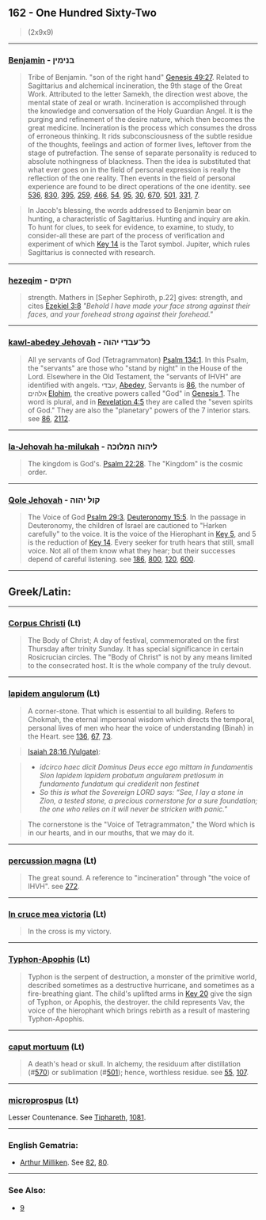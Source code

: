 ## 162 - One Hundred Sixty-Two
> (2x9x9)

---

### [Benjamin](/keys/BNIMIN) - בנימין
> Tribe of Benjamin. "son of the right hand" [Genesis 49:27](http://biblehub.com/genesis/49-27.htm). Related to Sagittarius and alchemical incineration, the 9th stage of the Great Work. Attributed to the letter Samekh, the direction west above, the mental state of zeal or wrath. Incineration is accomplished through the knowledge and conversation of the Holy Guardian Angel. It is the purging and refinement of the desire nature, which then becomes the great medicine. Incineration is the process which consumes the dross of erroneous thinking. It rids subconsciousness of the subtle residue of the thoughts, feelings and action of former lives, leftover from the stage of putrefaction. The sense of separate personality is reduced to absolute nothingness of blackness. Then the idea is substituted that what ever goes on in the field of personal expression is really the reflection of the one reality. Then events in the field of personal experience are found to be direct operations of the one identity. see [536](536), [830](830), [395](395), [259](259), [466](466), [54](54), [95](95), [30](30), [670](670), [501](501), [331](331), [7](7).

> In Jacob's blessing, the words addressed to Benjamin bear on hunting, a characteristic of Sagittarius. Hunting and inquiry are akin. To hunt for clues, to seek for evidence, to examine, to study, to consider-all these are part of the process of verification and experiment of which [Key 14](14) is the Tarot symbol. Jupiter, which rules Sagittarius is connected with research.

---

### [hezeqim](/keys/HZQIM) - הזקים
> strength. Mathers in [Sepher Sephiroth, p.22] gives: strength, and cites [Ezekiel 3:8](http://biblehub.com/ezekiel/3-8.htm) *"Behold I have made your face strong against their faces, and your forehead strong against their forehead."*

---

### [kawl-abedey Jehovah](/keys/KL-OBDI.IHVH) - כל־עבדי יהוה
> All ye servants of God (Tetragrammaton) [Psalm 134:1](http://biblehub.com/psalms/134-1.htm). In this Psalm, the "servants" are those who "stand by night" in the House of the Lord. Elsewhere in the Old Testament, the "servants of IHVH" are identified with angels. עבדי, [Abedey](/keys/OBDI), Servants is [86](86), the number of אלהים [Elohim](/keys/ALHIM), the creative powers called "God" in [Genesis 1](http://biblehub.com/kjv/genesis/1.htm). The word is plural, and in [Revelation 4:5](http://biblehub.com/revelation/4-5.htm) they are called the "seven spirits of God." They are also the "planetary" powers of the 7 interior stars. see [86](86), [2112](2112).

---

### [la-Jehovah ha-milukah](/keys/LIHVH.HMLVKH) - ליהוה המלוכה
> The kingdom is God's. [Psalm 22:28](http://biblehub.com/psalms/22-28.htm). The "Kingdom" is the cosmic order.

---

### [Qole Jehovah](/keys/QVL.IHVH) - קול יהוה
> The Voice of God [Psalm 29:3](http://biblehub.com/psalms/29-3.htm), [Deuteronomy 15:5](http://biblehub.com/deuteronomy/15-5.htm). In the passage in Deuteronomy, the children of Israel are cautioned to "Harken carefully" to the voice. It is the voice of the Hierophant in [Key 5](5), and 5 is the reduction of [Key 14](14). Every seeker for truth hears that still, small voice. Not all of them know what they hear; but their successes depend of careful listening. see [186](186), [800](800), [120](120), [600](600).

---

## Greek/Latin:

---

### [Corpus Christi](/latin?word=Corpus+Christi) (Lt)
> The Body of Christ; A day of festival, commemorated on the first Thursday after trinity Sunday. It has special significance in certain Rosicrucian circles. The "Body of Christ" is not by any means limited to the consecrated host. It is the whole company of the truly devout.

---

### [lapidem angulorum](/latin?word=lapidem+angulorum) (Lt)
> A corner-stone. That which is essential to all building. Refers to Chokmah, the eternal impersonal wisdom which directs the temporal, personal lives of men who hear the voice of understanding (Binah) in the Heart. see [136](136), [67](67), [73](73).

> [Isaiah 28:16 (Vulgate)](https://www.biblestudytools.com/vul/isaiah/28-16.html):

> - *idcirco haec dicit Dominus Deus ecce ego mittam in fundamentis Sion lapidem lapidem probatum angularem pretiosum in fundamento fundatum qui crediderit non festinet*
> - *So this is what the Sovereign LORD says: “See, I lay a stone in Zion, a tested stone, a precious cornerstone for a sure foundation; the one who relies on it will never be stricken with panic."*

> The cornerstone is the "Voice of Tetragrammaton," the Word which is in our hearts, and in our mouths, that we may do it.

---

### [percussion magna](/latin?word=percussion+magna) (Lt)
> The great sound. A reference to "incineration" through "the voice of IHVH". see [272](272).

---

### [In cruce mea victoria](/latin?word=In+cruce+mea+victoria) (Lt)
> In the cross is my victory.

---

### [Typhon-Apophis](/latin?word=Typhon+Apophis) (Lt)
> Typhon is the serpent of destruction, a monster of the primitive world, described sometimes as a destructive hurricane, and sometimes as a fire-breathing giant. The child's uplifted arms in [Key 20](20) give the sign of Typhon, or Apophis, the destroyer. the child represents Vav, the voice of the hierophant which brings rebirth as a result of mastering Typhon-Apophis.

---

### [caput mortuum](/latin?word=caput+mortuum) (Lt)
> A death's head or skull. In alchemy, the residuum after distillation (#[570](570)) or sublimation (#[501](501)); hence, worthless residue. see [55](55), [107](107).

---

### [microprospus](/latin?word=microprospus) (Lt)
Lesser Countenance. See [Tiphareth](/keys/ThPARTh), [1081](1081).

---

### English Gematria:

- [Arthur Milliken](/english?word=Arthur+Milliken). See [82](82), [80](80).

---

### See Also:

- [9](9)
